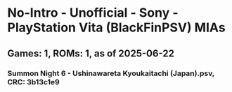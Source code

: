 # No-Intro - Unofficial - Sony - PlayStation Vita (BlackFinPSV) MIAs
## Games: 1, ROMs: 1, as of 2025-06-22

### Summon Night 6 - Ushinawareta Kyoukaitachi (Japan).psv, CRC: 3b13c1e9

